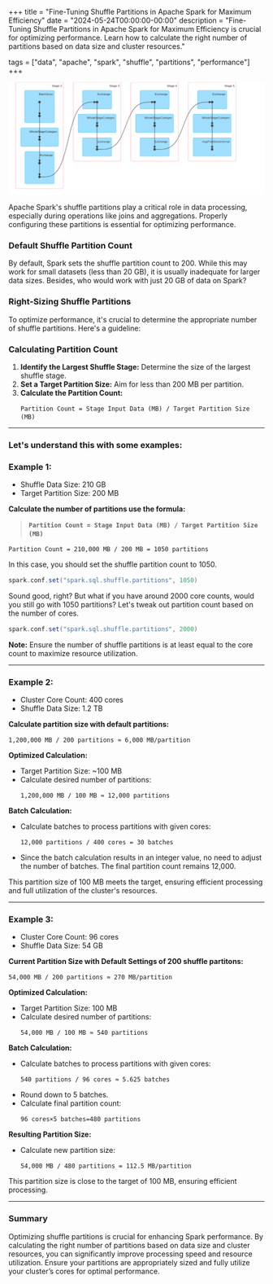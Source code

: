 +++
title = "Fine-Tuning Shuffle Partitions in Apache Spark for Maximum Efficiency"
date = "2024-05-24T00:00:00-00:00"
description = "Fine-Tuning Shuffle Partitions in Apache Spark for Maximum Efficiency is crucial for optimizing performance. Learn how to calculate the right number of partitions based on data size and cluster resources."

tags = ["data", "apache", "spark", "shuffle", "partitions", "performance"]
+++

![banner](/images/optimizing-shuffle-partitions-in-apache-spark/banner.png)

Apache Spark's shuffle partitions play a critical role in data processing, especially during operations like joins and aggregations. Properly configuring these partitions is essential for optimizing performance.

### Default Shuffle Partition Count

By default, Spark sets the shuffle partition count to 200. While this may work for small datasets (less than 20 GB), it is usually inadequate for larger data sizes. Besides, who would work with just 20 GB of data on Spark?

### Right-Sizing Shuffle Partitions

To optimize performance, it's crucial to determine the appropriate number of shuffle partitions. Here's a guideline:

### Calculating Partition Count

1. **Identify the Largest Shuffle Stage:** Determine the size of the largest shuffle stage.
2. **Set a Target Partition Size:** Aim for less than 200 MB per partition.
3. **Calculate the Partition Count:**
   ```plaintext
   Partition Count = Stage Input Data (MB) / Target Partition Size (MB)
   ```

---

### Let's understand this with some examples:

### Example 1:

- Shuffle Data Size: 210 GB
- Target Partition Size: 200 MB

**Calculate the number of partitions use the formula:**

> **`Partition Count = Stage Input Data (MB) / Target Partition Size (MB)`**

```plaintext
Partition Count = 210,000 MB / 200 MB = 1050 partitions
```

In this case, you should set the shuffle partition count to 1050.

```scala
spark.conf.set("spark.sql.shuffle.partitions", 1050)
```

Sound good, right? But what if you have around 2000 core counts, would you still go with 1050 partitions? Let's tweak out partition count based on the number of cores.

```scala
spark.conf.set("spark.sql.shuffle.partitions", 2000)
```

**Note:** Ensure the number of shuffle partitions is at least equal to the core count to maximize resource utilization.

---

### Example 2:

- Cluster Core Count: 400 cores
- Shuffle Data Size: 1.2 TB

**Calculate partition size with default partitions:**

```plaintext
1,200,000 MB / 200 partitions ≈ 6,000 MB/partition
```

**Optimized Calculation:**

- Target Partition Size: ~100 MB
- Calculate desired number of partitions:
  ```plaintext
  1,200,000 MB / 100 MB ≈ 12,000 partitions
  ```

**Batch Calculation:**

- Calculate batches to process partitions with given cores:
  ```plaintext
  12,000 partitions / 400 cores = 30 batches
  ```
- Since the batch calculation results in an integer value, no need to adjust the number of batches. The final partition count remains 12,000.

This partition size of 100 MB meets the target, ensuring efficient processing and full utilization of the cluster's resources.

---

### Example 3:

- Cluster Core Count: 96 cores
- Shuffle Data Size: 54 GB

**Current Partition Size with Default Settings of 200 shuffle partitons:**

```plaintext
54,000 MB / 200 partitions ≈ 270 MB/partition
```

**Optimized Calculation:**

- Target Partition Size: 100 MB
- Calculate desired number of partitions:
  ```plaintext
  54,000 MB / 100 MB ≈ 540 partitions
  ```

**Batch Calculation:**

- Calculate batches to process partitions with given cores:
  ```plaintext
  540 partitions / 96 cores ≈ 5.625 batches
  ```
- Round down to 5 batches.
- Calculate final partition count:
  ```plaintext
  96 cores×5 batches=480 partitions
  ```

**Resulting Partition Size:**

- Calculate new partition size:
  ```plaintext
  54,000 MB / 480 partitions = 112.5 MB/partition
  ```

This partition size is close to the target of 100 MB, ensuring efficient processing.

---

### Summary

Optimizing shuffle partitions is crucial for enhancing Spark performance. By calculating the right number of partitions based on data size and cluster resources, you can significantly improve processing speed and resource utilization. Ensure your partitions are appropriately sized and fully utilize your cluster’s cores for optimal performance.
